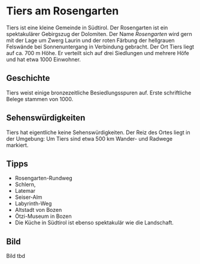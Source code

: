 
# Tiers am Rosengarten

Tiers ist eine kleine Gemeinde in Südtirol. Der Rosengarten ist ein spektakulärer Gebirgszug der Dolomiten.
Der Name _Rosengarten_  wird gern mit der Lage um Zwerg Laurin und der roten Färbung der hellgrauen Felswände bei Sonnenuntergang in 
Verbindung gebracht. 
Der Ort Tiers liegt auf ca. 700 m Höhe. Er verteilt sich auf drei Siedlungen und mehrere Höfe und hat etwa 1000 Einwohner.

## Geschichte

Tiers weist einige bronzezeitliche Besiedlungsspuren auf. Erste schriftliche Belege stammen von 1000. 

## Sehenswürdigkeiten

Tiers hat eigentliche keine Sehenswürdigkeiten. Der Reiz des Ortes liegt in der Umgebung: Um Tiers sind etwa 500 km Wander- und Radwege markiert.

## Tipps

* Rosengarten-Rundweg
* Schlern,
* Latemar
* Seiser-Alm
* Labyrinth-Weg
* Altstadt von Bozen
* Ötzi-Museum in Bozen
* Die Küche in Südtirol ist ebenso spektakulär wie die Landschaft.

## Bild

Bild tbd
